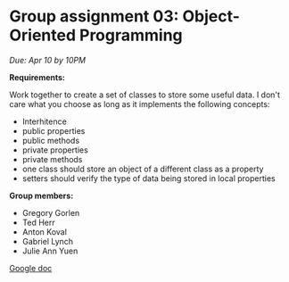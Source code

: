 # Group assignment 03: Object-Oriented Programming
*Due: Apr 10 by 10PM*

**Requirements:**

Work together to create a set of classes to store some useful data.
I don't care what you choose as long as it implements the following concepts:
- Interhitence
- public properties
- public methods
- private properties
- private methods
- one class should store an object of a different class as a property
- setters should verify the type of data being stored in local properties

**Group members:**

- Gregory Gorlen
- Ted Herr
- Anton Koval
- Gabriel Lynch
- Julie Ann Yuen

[Google doc](https://docs.google.com/document/d/18jMbRGxWR0WVyEJ9hm81uidNXfaCc2lEWzrV5dn-5aw/edit)
